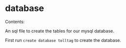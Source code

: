 # database

Contents:

An sql file to create the tables for our mysql database.

First run `create database tolltag` to create the database.

